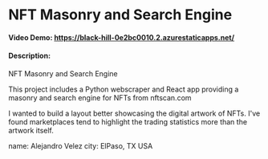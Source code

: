 # NFT Masonry and Search Engine
#### Video Demo:  https://black-hill-0e2bc0010.2.azurestaticapps.net/
#### Description:
NFT Masonry and Search Engine

This project includes a Python webscraper and React app providing a masonry and search engine for NFTs from nftscan.com

I wanted to build a layout better showcasing the digital artwork of NFTs. I've found marketplaces tend to highlight the trading statistics more than the artwork itself.

name: Alejandro Velez
city: ElPaso, TX USA
